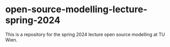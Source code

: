 # open-source-modelling-lecture-spring-2024
This is a repository for the spring 2024 lecture open source modelling at TU Wien.
